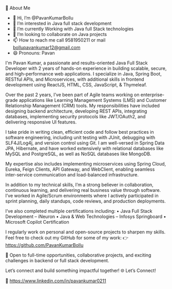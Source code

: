 🚀 About Me
- 👋 Hi, I’m @PavanKumarBollu
- 👀 I’m interested in Java full stack development
- 🌱 I’m currently Working with Java full Stack technologies
- 💞️ I’m looking to collaborate on Java projects
- 📫 How to reach me call 9581950211 or mail bollupavankumar12@gmail.com
- 😄 Pronouns: Pavan  

I'm Pavan Kumar, a passionate and results-oriented Java Full Stack Developer with 2 years of hands-on experience in building scalable, secure, and high-performance web applications. I specialize in Java, Spring Boot, RESTful APIs, and Microservices, with additional skills in frontend development using ReactJS, HTML, CSS, JavaScript, & Thymeleaf.

Over the past 2 years, I’ve been part of Agile teams working on enterprise-grade applications like Learning Management Systems (LMS) and Customer Relationship Management (CRM) tools. My responsibilities have included designing backend architecture, developing REST APIs, integrating databases, implementing security protocols like JWT/OAuth2, and delivering responsive UI features.

I take pride in writing clean, efficient code and follow best practices in software engineering, including unit testing with JUnit, debugging with SLF4J/Log4j, and version control using Git. I am well-versed in Spring Data JPA, Hibernate, and have worked extensively with relational databases like MySQL and PostgreSQL, as well as NoSQL databases like MongoDB.

My expertise also includes implementing microservices using Spring Cloud, Eureka, Feign Clients, API Gateway, and WebClient, enabling seamless inter-service communication and load-balanced infrastructure.

In addition to my technical skills, I’m a strong believer in collaboration, continuous learning, and delivering real business value through software. I’ve worked in Agile/Scrum environments where I actively participated in sprint planning, daily standups, code reviews, and production deployments.

I’ve also completed multiple certifications including:
• Java Full Stack Development – iNeuron
• Java & Web Technologies – Infosys Springboard
• Microsoft Copilot Certification

I regularly work on personal and open-source projects to sharpen my skills. Feel free to check out my GitHub for some of my work:
👉 https://github.com/PavanKumarBollu

📌 Open to full-time opportunities, collaborative projects, and exciting challenges in backend or full stack development.


Let’s connect and build something impactful together!
🌐 Let’s Connect!

🔗 https://www.linkedin.com/in/pavankumar0211

